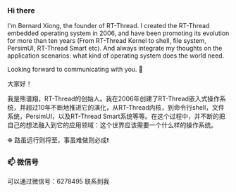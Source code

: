 ### Hi there

I'm Bernard Xiong, the founder of RT-Thread. I created the RT-Thread embedded operating system in 2006, and have been promoting its evolution for more than ten years (From RT-Thread Kernel to shell, file system, PersimUI, RT-Thread Smart etc). And always integrate my thoughts on the application scenarios: what kind of operating system does the world need.

Looking forward to communicating with you. 👋

大家好！

我是熊谱翔，RT-Thread的创始人。我在2006年创建了RT-Thread嵌入式操作系统，并超过10年不断地推进它的演化，从RT-Thread内核，到命令行shell，文件系统，PersimUI，以及RT-Thread Smart系统等等。在这个过程中，并不断的把自己的想法融入到它的应用领域：这个世界应该需要一个什么样的操作系统。

❉ 路虽远行则将至，事虽难做则必成❗

### 📫 微信号

可以通过微信号：6278495 联系到我

<!--
**BernardXiong/BernardXiong** is a ✨ _special_ ✨ repository because its `README.md` (this file) appears on your GitHub profile.

Here are some ideas to get you started:

- 🔭 I’m currently working on ...
- 🌱 I’m currently learning ...
- 👯 I’m looking to collaborate on ...
- 🤔 I’m looking for help with ...
- 💬 Ask me about ...
- 📫 How to reach me: ...
- 😄 Pronouns: ...
- ⚡ Fun fact: ...
-->
